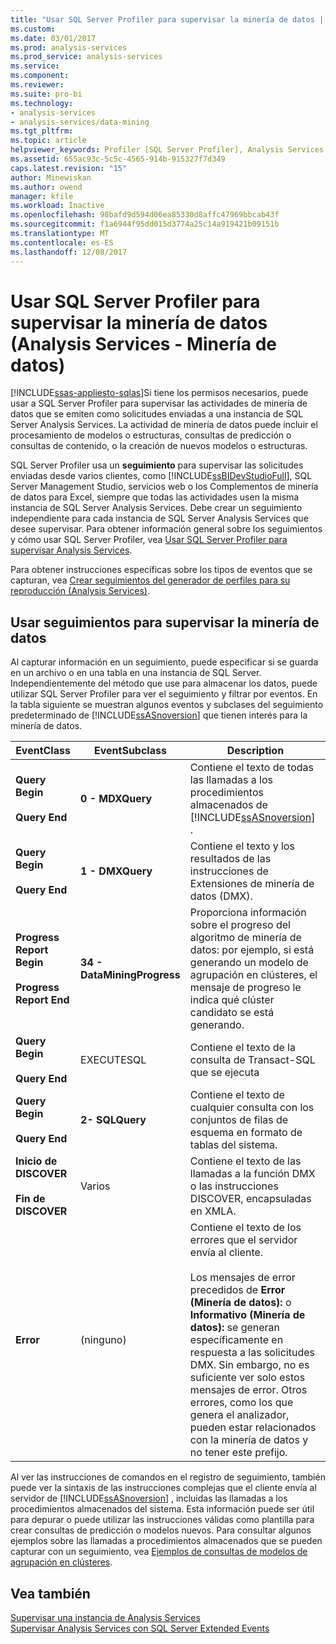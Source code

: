 ```yaml
---
title: "Usar SQL Server Profiler para supervisar la minería de datos | Documentos de Microsoft"
ms.custom: 
ms.date: 03/01/2017
ms.prod: analysis-services
ms.prod_service: analysis-services
ms.service: 
ms.component: 
ms.reviewer: 
ms.suite: pro-bi
ms.technology:
- analysis-services
- analysis-services/data-mining
ms.tgt_pltfrm: 
ms.topic: article
helpviewer_keywords: Profiler [SQL Server Profiler], Analysis Services
ms.assetid: 655ac93c-5c5c-4565-914b-915327f7d349
caps.latest.revision: "15"
author: Minewiskan
ms.author: owend
manager: kfile
ms.workload: Inactive
ms.openlocfilehash: 98bafd9d594d06ea85330d8affc47969bbcab43f
ms.sourcegitcommit: f1a6944f95dd015d3774a25c14a919421b09151b
ms.translationtype: MT
ms.contentlocale: es-ES
ms.lasthandoff: 12/08/2017
---
```

# <a name="using-sql-server-profiler-to-monitor-data-mining-analysis-services---data-mining"></a>Usar SQL Server Profiler para supervisar la minería de datos (Analysis Services - Minería de datos)
[!INCLUDE[ssas-appliesto-sqlas](../../includes/ssas-appliesto-sqlas.md)]Si tiene los permisos necesarios, puede usar a SQL Server Profiler para supervisar las actividades de minería de datos que se emiten como solicitudes enviadas a una instancia de SQL Server Analysis Services. La actividad de minería de datos puede incluir el procesamiento de modelos o estructuras, consultas de predicción o consultas de contenido, o la creación de nuevos modelos o estructuras.  
  
 SQL Server Profiler usa un **seguimiento** para supervisar las solicitudes enviadas desde varios clientes, como [!INCLUDE[ssBIDevStudioFull](../../includes/ssbidevstudiofull-md.md)], SQL Server Management Studio, servicios web o los Complementos de minería de datos para Excel, siempre que todas las actividades usen la misma instancia de SQL Server Analysis Services. Debe crear un seguimiento independiente para cada instancia de SQL Server Analysis Services que desee supervisar. Para obtener información general sobre los seguimientos y cómo usar SQL Server Profiler, vea [Usar SQL Server Profiler para supervisar Analysis Services](../../analysis-services/instances/use-sql-server-profiler-to-monitor-analysis-services.md).  
  
 Para obtener instrucciones específicas sobre los tipos de eventos que se capturan, vea [Crear seguimientos del generador de perfiles para su reproducción &#40;Analysis Services&#41;](../../analysis-services/instances/create-profiler-traces-for-replay-analysis-services.md).  
  
## <a name="using-traces-to-monitor-data-mining"></a>Usar seguimientos para supervisar la minería de datos  
 Al capturar información en un seguimiento, puede especificar si se guarda en un archivo o en una tabla en una instancia de SQL Server. Independientemente del método que use para almacenar los datos, puede utilizar SQL Server Profiler para ver el seguimiento y filtrar por eventos. En la tabla siguiente se muestran algunos eventos y subclases del seguimiento predeterminado de [!INCLUDE[ssASnoversion](../../includes/ssasnoversion-md.md)] que tienen interés para la minería de datos.  
  
|EventClass|EventSubclass|Description|  
|----------------|-------------------|-----------------|  
|**Query Begin**<br /><br /> **Query End**|**0 - MDXQuery**|Contiene el texto de todas las llamadas a los procedimientos almacenados de [!INCLUDE[ssASnoversion](../../includes/ssasnoversion-md.md)] .|  
|**Query Begin**<br /><br /> **Query End**|**1 - DMXQuery**|Contiene el texto y los resultados de las instrucciones de Extensiones de minería de datos (DMX).|  
|**Progress Report Begin**<br /><br /> **Progress Report End**|**34 - DataMiningProgress**|Proporciona información sobre el progreso del algoritmo de minería de datos: por ejemplo, si está generando un modelo de agrupación en clústeres, el mensaje de progreso le indica qué clúster candidato se está generando.|  
|**Query Begin**<br /><br /> **Query End**|EXECUTESQL|Contiene el texto de la consulta de Transact-SQL que se ejecuta|  
|**Query Begin**<br /><br /> **Query End**|**2- SQLQuery**|Contiene el texto de cualquier consulta con los conjuntos de filas de esquema en formato de tablas del sistema.|  
|**Inicio de DISCOVER**<br /><br /> **Fin de DISCOVER**|Varios|Contiene el texto de las llamadas a la función DMX o las instrucciones DISCOVER, encapsuladas en XMLA.|  
|**Error**|(ninguno)|Contiene el texto de los errores que el servidor envía al cliente.<br /><br /> Los mensajes de error precedidos de **Error (Minería de datos):** o **Informativo (Minería de datos):** se generan específicamente en respuesta a las solicitudes DMX. Sin embargo, no es suficiente ver solo estos mensajes de error. Otros errores, como los que genera el analizador, pueden estar relacionados con la minería de datos y no tener este prefijo.|  
  
 Al ver las instrucciones de comandos en el registro de seguimiento, también puede ver la sintaxis de las instrucciones complejas que el cliente envía al servidor de [!INCLUDE[ssASnoversion](../../includes/ssasnoversion-md.md)] , incluidas las llamadas a los procedimientos almacenados del sistema. Esta información puede ser útil para depurar o puede utilizar las instrucciones válidas como plantilla para crear consultas de predicción o modelos nuevos. Para consultar algunos ejemplos sobre las llamadas a procedimientos almacenados que se pueden capturar con un seguimiento, vea [Ejemplos de consultas de modelos de agrupación en clústeres](../../analysis-services/data-mining/clustering-model-query-examples.md).  
  
## <a name="see-also"></a>Vea también  
 [Supervisar una instancia de Analysis Services](../../analysis-services/instances/monitor-an-analysis-services-instance.md)   
 [Supervisar Analysis Services con SQL Server Extended Events](../../analysis-services/instances/monitor-analysis-services-with-sql-server-extended-events.md)  
  
  
